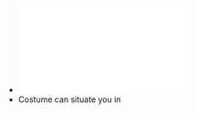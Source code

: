 - ![Week 4- Visual Design.pdf](../assets/Week_4-_Visual_Design_1631653342821_0.pdf)
- Costume can situate you in